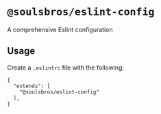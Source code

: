 # `@soulsbros/eslint-config`

A comprehensive Eslint configuration

## Usage

Create a `.eslintrc` file with the following:

```
{
  "extends": [
    "@soulsbros/eslint-config"
  ],
}
```
